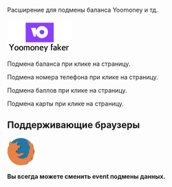 <p>Расширение для подмены баланса Yoomoney и тд.</p>
<img src='../icons/yoomoney-logo.png' width='30%' height='50%'/>
<p>Подмена баланса при клике на страницу.</p>
<p>Подмена номера телефона при клике на страницу.</p>
<p>Подмена баллов при клике на страницу.</p>
<p>Подмена карты при клике на страницу.</p>
<h2>Поддерживающие браузеры</h2> <img src="../icons/firefox-logo.png" width="64px" height="64px"/>
<p><b>Вы всегда можете сменить event подмены данных.</b></p>

